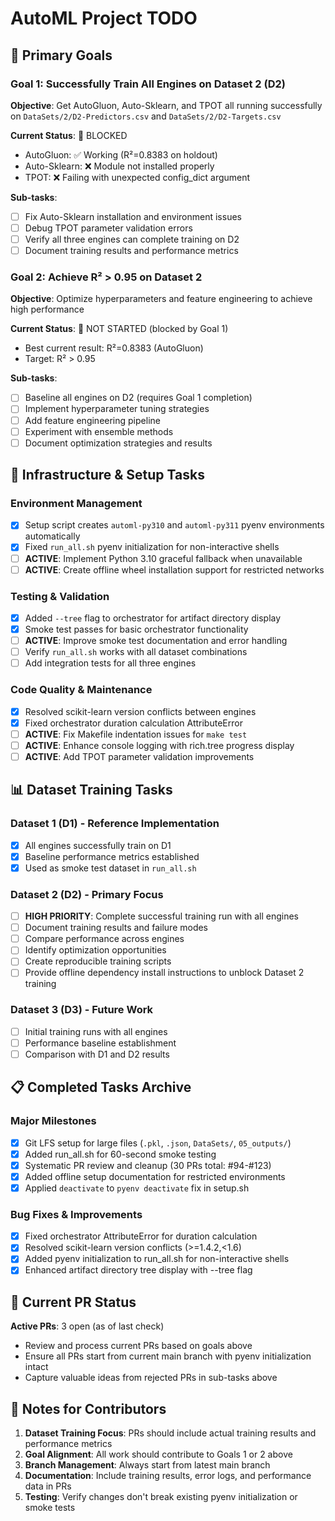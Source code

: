 # AutoML Project TODO

## 🎯 Primary Goals

### Goal 1: Successfully Train All Engines on Dataset 2 (D2)
**Objective**: Get AutoGluon, Auto-Sklearn, and TPOT all running successfully on `DataSets/2/D2-Predictors.csv` and `DataSets/2/D2-Targets.csv`

**Current Status**: 🔴 BLOCKED
- AutoGluon: ✅ Working (R²=0.8383 on holdout)
- Auto-Sklearn: ❌ Module not installed properly
- TPOT: ❌ Failing with unexpected config_dict argument

**Sub-tasks**:
- [ ] Fix Auto-Sklearn installation and environment issues
- [ ] Debug TPOT parameter validation errors
- [ ] Verify all three engines can complete training on D2
- [ ] Document training results and performance metrics

### Goal 2: Achieve R² > 0.95 on Dataset 2
**Objective**: Optimize hyperparameters and feature engineering to achieve high performance

**Current Status**: 🔴 NOT STARTED (blocked by Goal 1)
- Best current result: R²=0.8383 (AutoGluon)
- Target: R² > 0.95

**Sub-tasks**:
- [ ] Baseline all engines on D2 (requires Goal 1 completion)
- [ ] Implement hyperparameter tuning strategies
- [ ] Add feature engineering pipeline
- [ ] Experiment with ensemble methods
- [ ] Document optimization strategies and results

## 🔧 Infrastructure & Setup Tasks

### Environment Management
- [x] Setup script creates `automl-py310` and `automl-py311` pyenv environments automatically
- [x] Fixed `run_all.sh` pyenv initialization for non-interactive shells
- [ ] **ACTIVE**: Implement Python 3.10 graceful fallback when unavailable
- [ ] **ACTIVE**: Create offline wheel installation support for restricted networks

### Testing & Validation
- [x] Added `--tree` flag to orchestrator for artifact directory display
- [x] Smoke test passes for basic orchestrator functionality
- [ ] **ACTIVE**: Improve smoke test documentation and error handling
- [ ] Verify `run_all.sh` works with all dataset combinations
- [ ] Add integration tests for all three engines

### Code Quality & Maintenance
- [x] Resolved scikit-learn version conflicts between engines
- [x] Fixed orchestrator duration calculation AttributeError
- [ ] **ACTIVE**: Fix Makefile indentation issues for `make test`
- [ ] **ACTIVE**: Enhance console logging with rich.tree progress display
- [ ] **ACTIVE**: Add TPOT parameter validation improvements

## 📊 Dataset Training Tasks

### Dataset 1 (D1) - Reference Implementation
- [x] All engines successfully train on D1
- [x] Baseline performance metrics established
- [x] Used as smoke test dataset in `run_all.sh`

### Dataset 2 (D2) - Primary Focus
- [ ] **HIGH PRIORITY**: Complete successful training run with all engines
- [ ] Document training results and failure modes
- [ ] Compare performance across engines
- [ ] Identify optimization opportunities
- [ ] Create reproducible training scripts
- [ ] Provide offline dependency install instructions to unblock Dataset 2 training

### Dataset 3 (D3) - Future Work
- [ ] Initial training runs with all engines
- [ ] Performance baseline establishment
- [ ] Comparison with D1 and D2 results

## 📋 Completed Tasks Archive

### Major Milestones
- [x] Git LFS setup for large files (`.pkl`, `.json`, `DataSets/`, `05_outputs/`)
- [x] Added run_all.sh for 60-second smoke testing
- [x] Systematic PR review and cleanup (30 PRs total: #94-#123)
- [x] Added offline setup documentation for restricted environments
- [x] Applied `deactivate` to `pyenv deactivate` fix in setup.sh

### Bug Fixes & Improvements
- [x] Fixed orchestrator AttributeError for duration calculation
- [x] Resolved scikit-learn version conflicts (>=1.4.2,<1.6)
- [x] Added pyenv initialization to run_all.sh for non-interactive shells
- [x] Enhanced artifact directory tree display with --tree flag

## 🚨 Current PR Status

**Active PRs**: 3 open (as of last check)
- Review and process current PRs based on goals above
- Ensure all PRs start from current main branch with pyenv initialization intact
- Capture valuable ideas from rejected PRs in sub-tasks above

## 📝 Notes for Contributors

1. **Dataset Training Focus**: PRs should include actual training results and performance metrics
2. **Goal Alignment**: All work should contribute to Goals 1 or 2 above
3. **Branch Management**: Always start from latest main branch
4. **Documentation**: Include training results, error logs, and performance data in PRs
5. **Testing**: Verify changes don't break existing pyenv initialization or smoke tests

